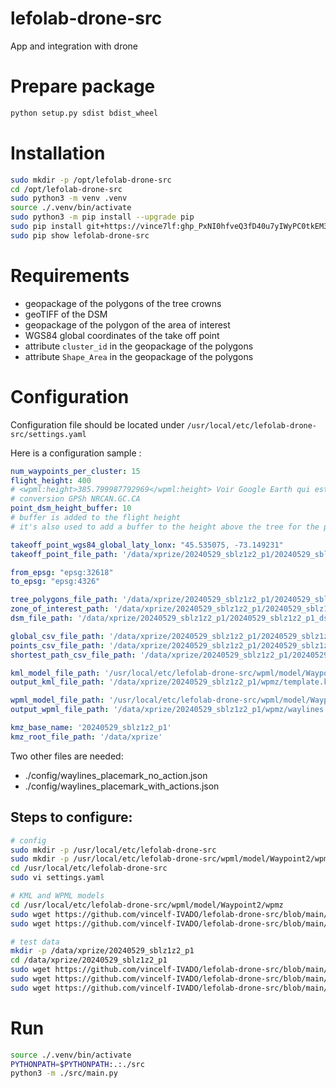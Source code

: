 # lefolab-drone-src

App and integration with drone

# Prepare package

```bash
python setup.py sdist bdist_wheel
```

# Installation

```bash
sudo mkdir -p /opt/lefolab-drone-src
cd /opt/lefolab-drone-src
sudo python3 -m venv .venv
source ./.venv/bin/activate
sudo python3 -m pip install --upgrade pip
sudo pip install git+https://vince7lf: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@github.com/vincelf-IVADO/lefolab-drone-src.git
sudo pip show lefolab-drone-src
```

# Requirements

- geopackage of the polygons of the tree crowns
- geoTIFF of the DSM
- geopackage of the polygon of the area of interest
- WGS84 global coordinates of the take off point
- attribute `cluster_id` in the geopackage of the polygons
- attribute `Shape_Area` in the geopackage of the polygons

# Configuration

Configuration file should be located under `/usr/local/etc/lefolab-drone-src/settings.yaml`

Here is a configuration sample : 

```yaml
num_waypoints_per_cluster: 15
flight_height: 400
# <wpml:height>385.799987792969</wpml:height> Voir Google Earth qui est altitude orthométrique
# conversion GPSh NRCAN.GC.CA
point_dsm_height_buffer: 10
# buffer is added to the flight height
# it's also used to add a buffer to the height above the tree for the picture

takeoff_point_wgs84_global_laty_lonx: "45.535075, -73.149231"
takeoff_point_file_path: '/data/xprize/20240529_sblz1z2_p1/20240529_sblz1z2_p1_starting_point.gpkg'

from_epsg: "epsg:32618"
to_epsg: "epsg:4326"

tree_polygons_file_path: '/data/xprize/20240529_sblz1z2_p1/20240529_sblz1z2_p1.gpkg'
zone_of_interest_path: '/data/xprize/20240529_sblz1z2_p1/20240529_sblz1z2_p1_zone_of_interest.gpkg'
dsm_file_path: '/data/xprize/20240529_sblz1z2_p1/20240529_sblz1z2_p1_dsm_highdis.cog.tif'

global_csv_file_path: '/data/xprize/20240529_sblz1z2_p1/20240529_sblz1z2_p1_global_values.csv'
points_csv_file_path: '/data/xprize/20240529_sblz1z2_p1/20240529_sblz1z2_p1_waypoints.csv'
shortest_path_csv_file_path: '/data/xprize/20240529_sblz1z2_p1/20240529_sblz1z2_p1_waypoints_shortest_path.csv'

kml_model_file_path: '/usr/local/etc/lefolab-drone-src/wpml/model/Waypoint2/wpmz/template.kml'
output_kml_file_path: '/data/xprize/20240529_sblz1z2_p1/wpmz/template.kml'

wpml_model_file_path: '/usr/local/etc/lefolab-drone-src/wpml/model/Waypoint2/wpmz/waylines.wpml'
output_wpml_file_path: '/data/xprize/20240529_sblz1z2_p1/wpmz/waylines.wpml'

kmz_base_name: '20240529_sblz1z2_p1'
kmz_root_file_path: '/data/xprize'
```

Two other files are needed: 
- ./config/waylines_placemark_no_action.json
- ./config/waylines_placemark_with_actions.json

## Steps to configure: 
```bash
# config
sudo mkdir -p /usr/local/etc/lefolab-drone-src
sudo mkdir -p /usr/local/etc/lefolab-drone-src/wpml/model/Waypoint2/wpmz
cd /usr/local/etc/lefolab-drone-src
sudo vi settings.yaml

# KML and WPML models 
cd /usr/local/etc/lefolab-drone-src/wpml/model/Waypoint2/wpmz
sudo wget https://github.com/vincelf-IVADO/lefolab-drone-src/blob/main/scripts/wpml/model/Waypoint2/wpmz/template.kml
sudo wget https://github.com/vincelf-IVADO/lefolab-drone-src/blob/main/scripts/wpml/model/Waypoint2/wpmz/waylines.wpml

# test data
mkdir -p /data/xprize/20240529_sblz1z2_p1
cd /data/xprize/20240529_sblz1z2_p1
sudo wget https://github.com/vincelf-IVADO/lefolab-drone-src/blob/main/test/data/xprize/20240529_sblz1z2_p1/20240529_sblz1z2_p1.gpkg
sudo wget https://github.com/vincelf-IVADO/lefolab-drone-src/blob/main/test/data/xprize/20240529_sblz1z2_p1/20240529_sblz1z2_p1_zone_of_interest.gpkg
sudo wget https://github.com/vincelf-IVADO/lefolab-drone-src/blob/main/test/data/xprize/20240529_sblz1z2_p1/20240529_sblz1z2_p1_dsm_highdis.cog.tif
```


# Run

```bash
source ./.venv/bin/activate
PYTHONPATH=$PYTHONPATH:.:./src
python3 -m ./src/main.py
```
